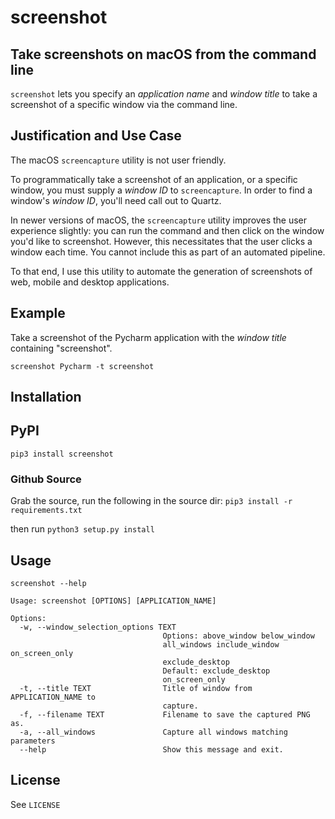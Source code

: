# screenshot
## Take screenshots on macOS from the command line

`screenshot` lets you specify an *application name* and *window title* to take a screenshot of a specific window via the command line.

## Justification and Use Case
The macOS `screencapture` utility is not user friendly. 

To programmatically take a screenshot of an application, or a specific window, you must supply a *window ID* to `screencapture`.
In order to find a window's *window ID*, you'll need call out to Quartz.

In newer versions of macOS, the `screencapture` utility improves the user experience slightly: you can run the command and then click on the window you'd like to screenshot.
However, this necessitates that the user clicks a window each time. You cannot include this as part of an automated pipeline.

To that end, I use this utility to automate the generation of screenshots of web, mobile and desktop applications.

## Example
Take a screenshot of the Pycharm application with the *window title* containing "screenshot".

`screenshot Pycharm -t screenshot`


## Installation
## PyPI
`pip3 install screenshot`

### Github Source
Grab the source, run the following in the source dir:
`pip3 install -r requirements.txt`

then run
`python3 setup.py install`

## Usage
`screenshot --help`

```
Usage: screenshot [OPTIONS] [APPLICATION_NAME]

Options:
  -w, --window_selection_options TEXT
                                  Options: above_window below_window
                                  all_windows include_window on_screen_only
                                  exclude_desktop
                                  Default: exclude_desktop
                                  on_screen_only
  -t, --title TEXT                Title of window from APPLICATION_NAME to
                                  capture.
  -f, --filename TEXT             Filename to save the captured PNG as.
  -a, --all_windows               Capture all windows matching parameters
  --help                          Show this message and exit.
```

## License
See `LICENSE`
